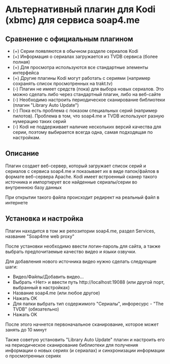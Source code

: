 # Альтернативный плагин для Kodi (xbmc) для сервиса soap4.me

## Сравнение с официальным плагином
- (+) Серии появляются в обычном разделе сериалов Kodi
- (+) Информация о сериалах загружается из TVDB сервиса (более полная)
- (+) Для просмотра используются все стандартные элементы интерфейса
- (+) Другие плагины Kodi могут работать с сериями (например сохранять список просмотренных на trakt.tv)
- (-) Плагин не имеет средств (пока) для выбора новых сериалов. Это можно сделать либо через стандартный плагин, либо на веб-сайте
- (-) Необходимо настроить периодическое сканирование библиотеки (плагин "Library Auto Update")
- (-) Пока есть проблема с показом специальных серий (например пилотов). 
Проблема в том, что soap4.me и TVDB используют разную нумерацию таких серий
- (-) Kodi не поддерживает наличие нескольких версий качества для серии, поэтому выбирается всегда одна, самая подходящая по настройкам.

## Описание
Плагин создает веб-сервер, который загружает список серий и сериалов с сервиса soap4.me и показывает их в виде папок/файлов в формате
веб-сервера Apache. Kodi имеет встроенный сканер такого источника и импортирует все найденные сериалы/серии во внутреннюю базу данных

При открытии такого файла происходит редирект на реальный файл в интернете

## Установка и настройка
Плагин находится в том же репозитории soap4.me, раздел Services, название "Soap4me web proxy"

После установки необходимо ввести логин-пароль для сайта, а также выбрать предпочитаемые качество видео и языки озвучки.

Для добавления нового источника видео нужно сделать следующие шаги:
 - Видео/Файлы/Добавить видео...
 - Выбрать <Нет> и ввести путь http://localhost:19088 (или другой порт, выбранный в настройках)
 - Название soap4.me (или любое другое)
 - Нажать OK
 - Для папки выбрать тип содержимого "Сериалы", инфоресурс - "The TVDB" (обязательно)
 - Нажать OK
 
После этого начнется первоначальное сканирование, которое может занять до 10 минут

Также советую установить "Library Auto Update" плагин и настроить его на периодическое сканирование библиотеки для получения 
информации о новых сериях (и сериалах) и синхронизации информации о просмотренных сериях

 




